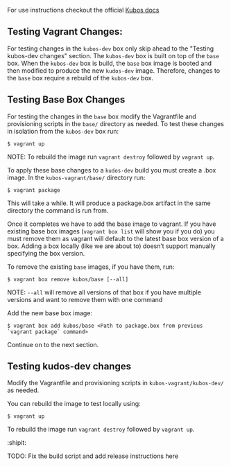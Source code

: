 For use instructions checkout the official [Kubos docs](http://docs.kubos.co/1.1.0/sdk-docs/index.html)

## Testing Vagrant Changes:

For testing changes in the `kubos-dev` box only skip ahead to the "Testing kubos-dev changes" section. The `kubos-dev` box is built on top of the `base` box. When the `kubos-dev` box is build, the `base` box image is booted and then modified to produce the new `kudos-dev` image. Therefore, changes to the `base` box require a rebuild of the `kubos-dev` box.

## Testing Base Box Changes

For testing the changes in the `base` box modify the Vagrantfile and provisioning scripts in the `base/` directory as needed. To test these changes in isolation from the `kubos-dev` box run:

    $ vagrant up

NOTE: To rebuild the image run `vagrant destroy` followed by `vagrant up`.

To apply these base changes to a `kudos-dev` build you must create a .box image. In the `kubos-vagrant/base/` directory run:

    $ vagrant package

This will take a while. It will produce a package.box artifact in the same directory the command is run from.

Once it completes we have to add the base image to vagrant. If you have existing base box images (`vagrant box list` will show you if you do) you must remove them as vagrant will default to the latest base box version of a box. Adding a box locally (like we are about to) doesn’t support manually specifying the box version.

To remove the existing `base` images, if you have them, run:

    $ vagrant box remove kubos/base [--all]

NOTE: `--all` will remove all versions of that box if you have multiple versions and want to remove them with one command

Add the new base box image:

    $ vagrant box add kubos/base <Path to package.box from previous `vagrant package` command>

Continue on to the next section.

## Testing kudos-dev changes

Modify the Vagrantfile and provisioning scripts in `kubos-vagrant/kubos-dev/` as needed.

You can rebuild the image to test locally using:

    $ vagrant up

To rebuild the image run `vagrant destroy` followed by `vagrant up`.

:shipit:

TODO: Fix the build script and add release instructions here
